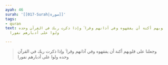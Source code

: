 ```yaml
---
ayah: 46
surah: '[[017-Surah|سورة]]'
tags:
- quran
text: وجعلنا على قلوبهم أكنة أن يفقهوه وفي آذانهم وقرا ۚ وإذا ذكرت ربك في القرآن وحده
  ولوا على أدبارهم نفورا

---
```

> وجعلنا على قلوبهم أكنة أن يفقهوه وفي آذانهم وقرا ۚ وإذا ذكرت ربك في القرآن وحده ولوا على أدبارهم نفورا
